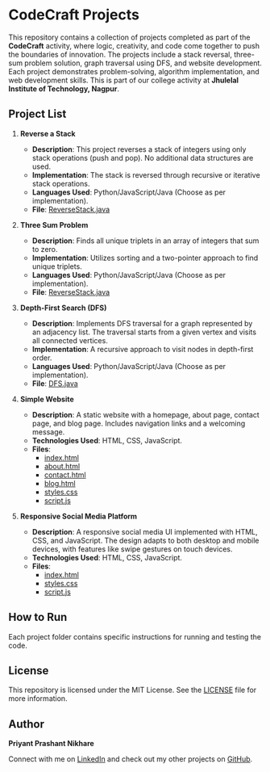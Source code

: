 # CodeCraft Projects

This repository contains a collection of projects completed as part of the **CodeCraft** activity, where logic, creativity, and code come together to push the boundaries of innovation. The projects include a stack reversal, three-sum problem solution, graph traversal using DFS, and website development. Each project demonstrates problem-solving, algorithm implementation, and web development skills. This is part of our college activity at **Jhulelal Institute of Technology, Nagpur**.

## Project List

1. **Reverse a Stack**
   - **Description**: This project reverses a stack of integers using only stack operations (push and pop). No additional data structures are used.
   - **Implementation**: The stack is reversed through recursive or iterative stack operations.
   - **Languages Used**: Python/JavaScript/Java (Choose as per implementation).
   - **File**: [ReverseStack.java](./ReverseStack.java)

2. **Three Sum Problem**
   - **Description**: Finds all unique triplets in an array of integers that sum to zero.
   - **Implementation**: Utilizes sorting and a two-pointer approach to find unique triplets.
   - **Languages Used**: Python/JavaScript/Java (Choose as per implementation).
   - **File**: [ReverseStack.java](./ReverseStack.java)

3. **Depth-First Search (DFS)**
   - **Description**: Implements DFS traversal for a graph represented by an adjacency list. The traversal starts from a given vertex and visits all connected vertices.
   - **Implementation**: A recursive approach to visit nodes in depth-first order.
   - **Languages Used**: Python/JavaScript/Java (Choose as per implementation).
   - **File**: [DFS.java](./DFS.java)

4. **Simple Website**
   - **Description**: A static website with a homepage, about page, contact page, and blog page. Includes navigation links and a welcoming message.
   - **Technologies Used**: HTML, CSS, JavaScript.
   - **Files**: 
     - [index.html](./website/index.html)
     - [about.html](./website/about.html)
     - [contact.html](./website/contact.html)
     - [blog.html](./website/blog.html)
     - [styles.css](./website/styles.css)
     - [script.js](./website/script.js)

5. **Responsive Social Media Platform**
   - **Description**: A responsive social media UI implemented with HTML, CSS, and JavaScript. The design adapts to both desktop and mobile devices, with features like swipe gestures on touch devices.
   - **Technologies Used**: HTML, CSS, JavaScript.
   - **Files**: 
     - [index.html](./social-platform/index.html)
     - [styles.css](./social-platform/styles.css)
     - [script.js](./social-platform/script.js)

## How to Run
Each project folder contains specific instructions for running and testing the code.

## License
This repository is licensed under the MIT License. See the [LICENSE](./LICENSE) file for more information.

## Author
**Priyant Prashant Nikhare**

Connect with me on [LinkedIn](https://www.linkedin.com/in/nikharepriyant) and check out my other projects on [GitHub](https://github.com/PriyantNikhare).
